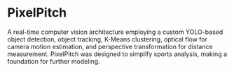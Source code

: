 # PixelPitch
A real-time computer vision architecture employing a custom YOLO-based object detection, object tracking, K-Means clustering, optical flow for camera motion estimation, and perspective transformation for distance measurement. PixelPitch was designed to simplify sports analysis, making a foundation for further modeling. 
